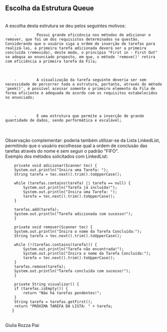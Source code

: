 ## Escolha da Estrutura Queue
<br/>
A escolha desta estrutura se deu pelos seguintes motivos:
<br/>




        -         Possui grande eficiência nos métodos de adicionar e remover, que foi um dos requisistos determinados na questão. Considerando que o usuário siga a ordem de inserção de tarefas para realizá-las, a primeira tarefa adicionada deverá ser a primeira concluída (removida), deste modo, o princípio "First in - First Out" se adequa ao enunciado proposto, em que, o método 'remove()' retira com eficiência a primeira tarefa da Fila;
<br/>




        -         A visualização da tarefa seguinte deveria ser sem necessidade de percorrer toda a estrutura, portanto, através do método 'peek()', é possível acessar somente o primeiro elemento da Fila de forma eficiente e adequada de acordo com os requisitos estabelecidos no enunciado;
<br/>




        -         É uma estrutura que permite a inserção de grande quantidade de dados, sendo performática e escalável;
<br/>
<br/>
Observação complementar: poderia também utilizar-se da Lista LinkedList, permitindo que o usuário escolhesse qual a ordem de conclusão das tarefas através do nome e sem seguir o padrão "FIFO".
<br/>
Exemplo dos métodos solicitados com LinkedList:

        private void adicionar(Scanner tec) {
        System.out.println("Insira uma Tarefa: ");
        String tarefa = tec.next().trim().toUpperCase();

        while (tarefas.contains(tarefa) || tarefa == null) {
            System.out.println("Tarefa já incluída!");
            System.out.println("Insira uma Tarefa: ");
            tarefa = tec.next().trim().toUpperCase();
        }

        tarefas.add(tarefa);
        System.out.println("Tarefa adicionada com sucesso!");
        }

        private void remover(Scanner tec) {
        System.out.println("Insira o nome da Tarefa Concluída:");
        String tarefa = tec.next().trim().toUpperCase();

        while (!(tarefas.contains(tarefa))) {
            System.out.println("Tarefa não encontrada!");
            System.out.println("Insira o nome da Tarefa Concluída:");
            tarefa = tec.next().trim().toUpperCase();
        }
        tarefas.remove(tarefa);
        System.out.println("Tarefa concluída com sucesso!");
        }

        private String visualizar() {
        if (tarefas.isEmpty()) {
            return "Não há tarefas pendentes!";
        }
        String tarefa = tarefas.getFirst();
        return "PRÓXIMA TAREFA DA LISTA: " + tarefa;
       }
<br/>
Giulia Rozza Piai
